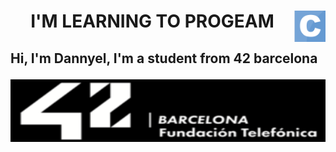 <h1 align="center"><img src="img/c.png" align="right" width="50" height="50"> I'M LEARNING TO PROGEAM</p>


<h2 alingn="left"> Hi, I'm Dannyel, I'm a student from 42 barcelona</p>
<img src="img/42.png" align="center"width="1000" height="100">
